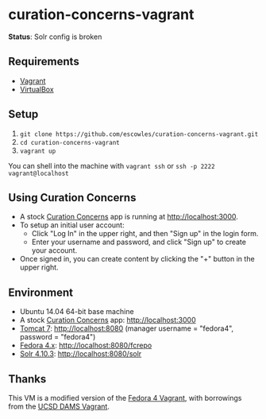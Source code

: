# curation-concerns-vagrant

**Status**: Solr config is broken

## Requirements

* [Vagrant](https://www.vagrantup.com/)
* [VirtualBox](https://www.virtualbox.org/)

## Setup

1. `git clone https://github.com/escowles/curation-concerns-vagrant.git`
2. `cd curation-concerns-vagrant`
3. `vagrant up`

You can shell into the machine with `vagrant ssh` or `ssh -p 2222 vagrant@localhost`

## Using Curation Concerns

* A stock [Curation Concerns](https://github.com/projecthydra-labs/curation_concerns) app is running at [http://localhost:3000](http://localhost:3000).
* To setup an initial user account:
  * Click "Log In" in the upper right, and then "Sign up" in the login form.
  * Enter your username and password, and click "Sign up" to create your account.
* Once signed in, you can create content by clicking the "+" button in the upper right.

## Environment

* Ubuntu 14.04 64-bit base machine
* A stock [Curation Concerns](https://github.com/projecthydra-labs/curation_concerns) app: [http://localhost:3000](http://localhost:3000)
* [Tomcat 7](http://tomcat.apache.org):  [http://localhost:8080](http://localhost:8080) (manager username = "fedora4", password = "fedora4")
* [Fedora 4.x](http://fedora.info/about): [http://localhost:8080/fcrepo](http://localhost:8080/fcrepo)
* [Solr 4.10.3](http://lucene.apache.org/solr/): [http://localhost:8080/solr](http://localhost:8080/solr)

## Thanks

This VM is a modified version of the [Fedora 4 Vagrant](http://github.com/fcrepo4-exts/fcrepo4-vagrant), with borrowings from the [UCSD DAMS Vagrant](https://github.com/ucsdlib/dams-vagrant).
